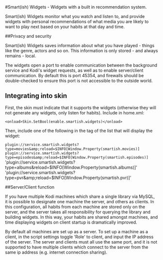 #Smart(ish) Widgets - Widgets with a built in recommendation system.

Smart(ish) Widgets monitor what you watch and listen to, and provide widgets with personal recommendations of what media you are likely to want to play next based on your habits at that day and time.

##Privacy and security

Smart(ish) Widgets saves information about what you have played - things like the genre, actors and so on. This information is only stored - and always remains - local.

The widgets open a port to enable communication between the background service and Kodi's widget requests, as well as to enable server/client communication. By default this is port 45354, and firewalls should be double-checked to ensure this port is not accessible to the outside world.

## Integrating into skin

First, the skin must indicate that it supports the widgets (otherwise they will not generate any widgets, only listen for habits). Include in home.xml:

`<onload>Skin.SetBool(enable.smartish.widgets)</onload>`

Then, include one of the following in the <content /> tag of the list that will display the widget:

`plugin://service.smartish.widgets?type=movies&amp;reload=$INFO[Window.Property(smartish.movies)]`
`plugin://service.smartish.widgets?type=episodes&amp;reload=$INFO[Window.Property(smartish.episodes)]`
'plugin://service.smartish.widgets?type=albums&amp;reload=$INFO[Window.Property(smartish.albums)]'
'plugin://service.smartish.widgets?type=pvr&amp;reload=$INFO[Window.Property(smartish.pvr)]'

##Server/Client function

If you have multiple Kodi machines which share a single library via MySQL, it is possible to designate one machine the server, and others as clients. In this configuration, all habits from each machine are stored only on the server, and the server takes all responsibility for querying the library and building widgets. In this way, your habits are shared amongst machines, and time displaying widgets on client startup is dramatically improved.

By default all machines are set up as a server. To set up a machine as a client, in the script settings toggle 'Role' to client, and input the IP address of the server. The server and clients must all use the same port, and it is not supported to have multiple clients which connect to the server from the same ip address (e.g. internet connection sharing).